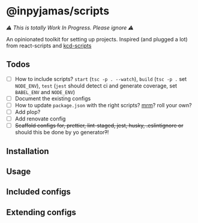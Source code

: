 # @inpyjamas/scripts

_⚠️ This is totally Work In Progress. Please ignore ⚠️_

An opinionated toolkit for setting up projects. Inspired (and plugged a lot) from react-scripts and [kcd-scripts][kcd-scripts]

## Todos

- [ ] How to include scripts? `start` (`tsc -p . --watch`), `build` (`tsc -p .` set `NODE_ENV`), `test` (`jest` should detect ci and generate coverage, set `BABEL_ENV` and `NODE_ENV`)
- [ ] Document the existing configs
- [ ] How to update `package.json` with the right scripts? [mrm][mrm]? roll your own?
- [ ] Add plop?
- [ ] Add renovate config
- [ ] ~~Scaffold configs for, prettier, lint-staged, jest, husky, .eslintignore or~~ should this be done by yo generator~~?~~!

## Installation

## Usage

## Included configs

## Extending configs

[kcd-scripts]: https://github.com/kentcdodds/kcd-scripts
[react-scripts]: https://github.com/facebook/create-react-app
[mrm]: https://github.com/sapegin/mrm
